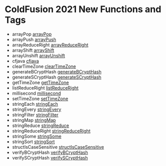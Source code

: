 # ColdFusion 2021 New Functions and Tags

- arrayPop [arrayPop](functions/arrayPop.md)
- arrayPush [arrayPush](functions/arrayPush.md)
- arrayReduceRight [arrayReduceRight](functions/arrayReduceRight.md)
- arrayShift [arrayShift](functions/arrayShift.md)
- arrayUnshift [arrayUnshift](functions/arrayUnshift.md)
- cfjava [cfjava](tags/cfjava.md)
- clearTimeZone [clearTimeZone](functions/clearTimeZone.md)
- generateBCryptHash [generateBCryptHash](functions/generateBCryptHash.md)
- generateSCryptHash [generateSCryptHash](functions/generateSCryptHash.md)
- getTimeZone [getTimeZone](functions/getTimeZone.md)
- listReduceRight [listReduceRight](functions/listReduceRight.md)
- millisecond [millisecond](functions/millisecond.md)
- setTimeZone [setTimeZone](functions/setTimeZone.md)
- stringEach [stringEach](functions/stringEach.md)
- stringEvery [stringEvery](functions/stringEvery.md)
- stringFilter [stringFilter](functions/stringFilter.md)
- stringMap [stringMap](functions/stringMap.md)
- stringReduce [stringReduce](functions/stringReduce.md)
- stringReduceRight [stringReduceRight](functions/stringReduceRight.md)
- stringSome [stringSome](functions/stringSome.md)
- stringSort [stringSort](functions/stringSort.md)
- structIsCaseSensitive [structIsCaseSensitive](functions/structIsCaseSensitive.md)
- verifyBCryptHash [verifyBCryptHash](functions/verifyBCryptHash.md)
- verifySCryptHash [verifySCryptHash](functions/verifySCryptHash.md)
